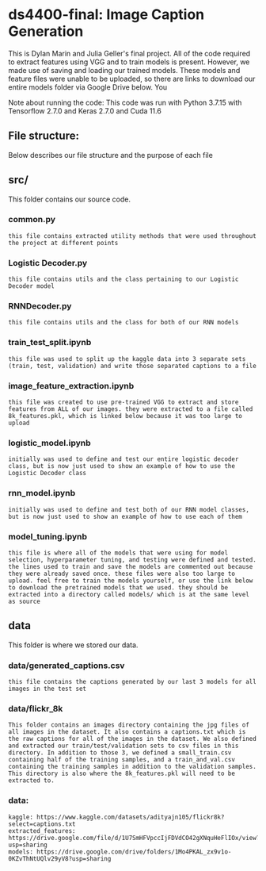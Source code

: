 # ds4400-final: Image Caption Generation
This is Dylan Marin and Julia Geller's final project.
All of the code required to extract features using VGG and to train models is present. However, we made use of saving and loading our trained models. These models and feature files were unable to be uploaded, so there are links to download our entire models folder via Google Drive below. You 

Note about running the code: 
This code was run with Python 3.7.15 with Tensorflow 2.7.0 and Keras 2.7.0 and Cuda 11.6

## File structure:
Below describes our file structure and the purpose of each file

## src/
This folder contains our source code.

### common.py
    this file contains extracted utility methods that were used throughout the project at different points

### Logistic Decoder.py
    this file contains utils and the class pertaining to our Logistic Decoder model

### RNNDecoder.py
    this file contains utils and the class for both of our RNN models

### train_test_split.ipynb
    this file was used to split up the kaggle data into 3 separate sets (train, test, validation) and write those separated captions to a file

### image_feature_extraction.ipynb
    this file was created to use pre-trained VGG to extract and store features from ALL of our images. they were extracted to a file called 8k_features.pkl, which is linked below because it was too large to upload

### logistic_model.ipynb
    initially was used to define and test our entire logistic decoder class, but is now just used to show an example of how to use the Logistic Decoder class

### rnn_model.ipynb
    initially was used to define and test both of our RNN model classes, but is now just used to show an example of how to use each of them

### model_tuning.ipynb
    this file is where all of the models that were using for model selection, hyperparameter tuning, and testing were defined and tested. the lines used to train and save the models are commented out because they were already saved once. these files were also too large to upload. feel free to train the models yourself, or use the link below to download the pretrained models that we used. they should be extracted into a directory called models/ which is at the same level as source

## data
This folder is where we stored our data. 

### data/generated_captions.csv
    this file contains the captions generated by our last 3 models for all images in the test set

### data/flickr_8k
    This folder contains an images directory containing the jpg files of all images in the dataset. It also contains a captions.txt which is the raw captions for all of the images in the dataset. We also defined and extracted our train/test/validation sets to csv files in this directory. In addition to those 3, we defined a small_train.csv containing half of the training samples, and a train_and_val.csv containing the training samples in addition to the validation samples. This directory is also where the 8k_features.pkl will need to be extracted to.

### data:
    kaggle: https://www.kaggle.com/datasets/adityajn105/flickr8k?select=captions.txt
    extracted_features: https://drive.google.com/file/d/1U7SmHFVpccIjFDVdCO42gXNquHeFlIOx/view?usp=sharing
    models: https://drive.google.com/drive/folders/1Mo4PKAL_zx9v1o-0KZvThNtUQlv29yV8?usp=sharing
